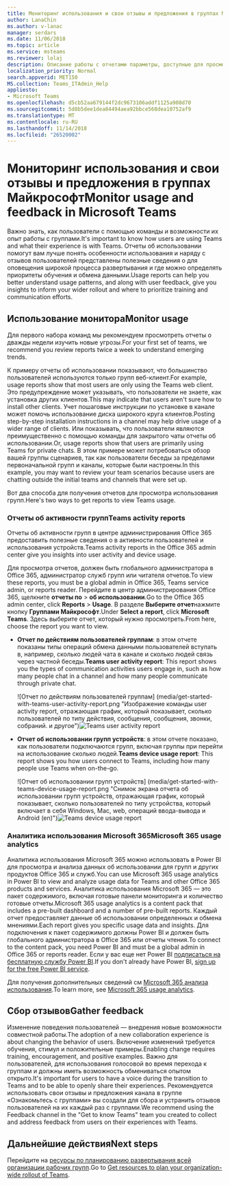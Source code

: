 ```yaml
---
title: Мониторинг использования и свои отзывы и предложения в группах Майкрософт
author: LanaChin
ms.author: v-lanac
manager: serdars
ms.date: 11/06/2018
ms.topic: article
ms.service: msteams
ms.reviewer: lolaj
description: Описание работы с отчетами параметры, доступные для просмотра как пользователи используют группами Майкрософт и сбор отзывов по взаимодействия с пользователем.
localization_priority: Normal
search.appverid: MET150
MS.collection: Teams_ITAdmin_Help
appliesto:
- Microsoft Teams
ms.openlocfilehash: d5cb52aa679144f2dc9673106addf1125a908d70
ms.sourcegitcommit: 5d8b5dee1dea84494aea92bbce568dea10752af9
ms.translationtype: MT
ms.contentlocale: ru-RU
ms.lasthandoff: 11/14/2018
ms.locfileid: "26520002"
---
```

# <a name="monitor-usage-and-feedback-in-microsoft-teams"></a><span data-ttu-id="34190-103">Мониторинг использования и свои отзывы и предложения в группах Майкрософт</span><span class="sxs-lookup"><span data-stu-id="34190-103">Monitor usage and feedback in Microsoft Teams</span></span>
<span data-ttu-id="34190-104">Важно знать, как пользователи с помощью команды и возможности их опыт работы с группами.</span><span class="sxs-lookup"><span data-stu-id="34190-104">It's important to know how users are using Teams and what their experience is with Teams.</span></span> <span data-ttu-id="34190-105">Отчеты об использовании помогут вам лучше понять особенности использования и наряду с отзывов пользователей представлены полезные сведения о для оповещения широкой процесса развертывания и где можно определять приоритеты обучения и обмена данными.</span><span class="sxs-lookup"><span data-stu-id="34190-105">Usage reports can help you better understand usage patterns, and along with user feedback, give you insights to inform your wider rollout and where to prioritize training and communication efforts.</span></span>

## <a name="monitor-usage"></a><span data-ttu-id="34190-106">Использование монитора</span><span class="sxs-lookup"><span data-stu-id="34190-106">Monitor usage</span></span>
<span data-ttu-id="34190-107">Для первого набора команд мы рекомендуем просмотреть отчеты о дважды недели изучить новые угрозы.</span><span class="sxs-lookup"><span data-stu-id="34190-107">For your first set of teams, we recommend you review reports twice a week to understand emerging trends.</span></span> 

<span data-ttu-id="34190-108">К примеру отчеты об использовании показывают, что большинство пользователей используются только групп веб-клиент.</span><span class="sxs-lookup"><span data-stu-id="34190-108">For example, usage reports show that most users are only using the Teams web client.</span></span> <span data-ttu-id="34190-109">Это предупреждение может указывать, что пользователи не знаете, как установка других клиентов.</span><span class="sxs-lookup"><span data-stu-id="34190-109">This may indicate that users aren't sure how to install other clients.</span></span> <span data-ttu-id="34190-110">Учет пошаговые инструкции по установке в канале может помочь использование диска широкого круга клиентов.</span><span class="sxs-lookup"><span data-stu-id="34190-110">Posting step-by-step installation instructions in a channel may help drive usage of a wider range of clients.</span></span> <span data-ttu-id="34190-111">Или показывать, что пользователи являются преимущественно с помощью команды для закрытого чаты отчеты об использовании.</span><span class="sxs-lookup"><span data-stu-id="34190-111">Or, usage reports show that users are primarily using Teams for private chats.</span></span> <span data-ttu-id="34190-112">В этом примере может потребоваться обзор вашей группы сценариев, так как пользователи беседы за пределами первоначальной групп и каналы, которые были настроены.</span><span class="sxs-lookup"><span data-stu-id="34190-112">In this example, you may want to review your team scenarios because users are chatting outside the initial teams and channels that were set up.</span></span> 

<span data-ttu-id="34190-113">Вот два способа для получения отчетов для просмотра использования групп.</span><span class="sxs-lookup"><span data-stu-id="34190-113">Here's two ways to get reports to view Teams usage.</span></span> 

### <a name="teams-activity-reports"></a><span data-ttu-id="34190-114">Отчеты об активности групп</span><span class="sxs-lookup"><span data-stu-id="34190-114">Teams activity reports</span></span> 
<span data-ttu-id="34190-115">Отчеты об активности групп в центре администрирования Office 365 предоставить полезные сведения о в активности пользователей и использования устройств.</span><span class="sxs-lookup"><span data-stu-id="34190-115">Teams activity reports in the Office 365 admin center give you insights into user activity and device usage.</span></span> 

<span data-ttu-id="34190-116">Для просмотра отчетов, должен быть глобального администратора в Office 365, администратор служб групп или читателя отчетов.</span><span class="sxs-lookup"><span data-stu-id="34190-116">To view these reports, you must be a global admin in Office 365, Teams service admin, or reports reader.</span></span> <span data-ttu-id="34190-117">Перейдите в центр администрирования Office 365, щелкните **отчеты по** > **об использовании**.</span><span class="sxs-lookup"><span data-stu-id="34190-117">Go to the Office 365 admin center, click **Reports** > **Usage**.</span></span> <span data-ttu-id="34190-118">В разделе **Выберите отчет**нажмите кнопку **Группами Майкрософт**.</span><span class="sxs-lookup"><span data-stu-id="34190-118">Under **Select a report**, click **Microsoft Teams**.</span></span> <span data-ttu-id="34190-119">Здесь выберите отчет, который нужно просмотреть.</span><span class="sxs-lookup"><span data-stu-id="34190-119">From here, choose the report you want to view.</span></span>

- <span data-ttu-id="34190-120">**Отчет по действиям пользователей группам**: в этом отчете показаны типы операций обмена данными пользователей вступать в, например, сколько людей чата в канале и сколько людей связь через частной беседы.</span><span class="sxs-lookup"><span data-stu-id="34190-120">**Teams user activity report**: This report shows you the types of communication activities users engage in, such as how many people chat in a channel and how many people communicate through private chat.</span></span>  

    <span data-ttu-id="34190-121">![Отчет по действиям пользователей группам] (media/get-started-with-teams-user-activity-report.png "Изображение команды user activity report, отражающая график, который показывает, сколько пользователей по типу действия, сообщения, сообщения, звонки, собраний. и другое")</span><span class="sxs-lookup"><span data-stu-id="34190-121">![Teams user activity report](media/get-started-with-teams-user-activity-report.png "Screen shot of the Teams user activity report, showing a graph that indicates the number of users by activity type, which includes channel messages, chat messages, calls, meetings. and other")</span></span> 
- <span data-ttu-id="34190-122">**Отчет об использовании групп устройств**: в этом отчете показано, как пользователи подключаются групп, включая группы при перейти на использование сколько людей.</span><span class="sxs-lookup"><span data-stu-id="34190-122">**Teams device usage report**: This report shows you how users connect to Teams, including how many people use Teams when on-the-go.</span></span>

     <span data-ttu-id="34190-123">![Отчет об использовании групп устройств] (media/get-started-with-teams-device-usage-report.png "Снимок экрана отчета об использовании групп устройств, отражающая график, который показывает, сколько пользователей по типу устройства, который включает в себя Windows, Mac, web, операций ввода-вывода и Android (en)")</span><span class="sxs-lookup"><span data-stu-id="34190-123">![Teams device usage report](media/get-started-with-teams-device-usage-report.png "Screen shot of the Teams device usage report, showing a graph that indicates the number of users by device type, which includes Windows, Mac, web, iOS, and Android")</span></span>  

### <a name="microsoft-365-usage-analytics"></a><span data-ttu-id="34190-124">Аналитика использования Microsoft 365</span><span class="sxs-lookup"><span data-stu-id="34190-124">Microsoft 365 usage analytics</span></span>

<span data-ttu-id="34190-125">Аналитика использования Microsoft 365 можно использовать в Power BI для просмотра и анализа данных об использовании для групп и других продуктов Office 365 и служб.</span><span class="sxs-lookup"><span data-stu-id="34190-125">You can use Microsoft 365 usage analytics in Power BI to view and analyze usage data for Teams and other Office 365 products and services.</span></span> <span data-ttu-id="34190-126">Аналитика использования Microsoft 365 — это пакет содержимого, включая готовые панели мониторинга и количество готовые отчеты.</span><span class="sxs-lookup"><span data-stu-id="34190-126">Microsoft 365 usage analytics is a content pack that includes a pre-built dashboard and a number of pre-built reports.</span></span> <span data-ttu-id="34190-127">Каждый отчет предоставляет данные об использовании определенных и обмена мнениями.</span><span class="sxs-lookup"><span data-stu-id="34190-127">Each report gives you specific usage data and insights.</span></span> <span data-ttu-id="34190-128">Для подключения к пакет содержимого должны Power BI и должен быть глобального администратора в Office 365 или отчеты чтения.</span><span class="sxs-lookup"><span data-stu-id="34190-128">To connect to the content pack, you need Power BI and must be a global admin in Office 365 or reports reader.</span></span> <span data-ttu-id="34190-129">Если у вас еще нет Power BI [подписаться на бесплатную службу Power BI](https://powerbi.microsoft.com).</span><span class="sxs-lookup"><span data-stu-id="34190-129">If you don't already have Power BI, [sign up for the free Power BI service](https://powerbi.microsoft.com).</span></span> 

<span data-ttu-id="34190-130">Для получения дополнительных сведений см [Microsoft 365 анализа использования](https://support.office.com/article/Microsoft-365-usage-analytics-77ff780d-ab19-4553-adea-09cb65ad0f1f).</span><span class="sxs-lookup"><span data-stu-id="34190-130">To learn more, see [Microsoft 365 usage analytics](https://support.office.com/article/Microsoft-365-usage-analytics-77ff780d-ab19-4553-adea-09cb65ad0f1f).</span></span> 

## <a name="gather-feedback"></a><span data-ttu-id="34190-131">Сбор отзывов</span><span class="sxs-lookup"><span data-stu-id="34190-131">Gather feedback</span></span>
<span data-ttu-id="34190-132">Изменение поведения пользователей — внедрения новые возможности совместной работы.</span><span class="sxs-lookup"><span data-stu-id="34190-132">The adoption of a new collaboration experience is about changing the behavior of users.</span></span> <span data-ttu-id="34190-133">Включение изменений требуется обучения, стимул и положительные примеры.</span><span class="sxs-lookup"><span data-stu-id="34190-133">Enabling change requires training, encouragement, and positive examples.</span></span> <span data-ttu-id="34190-134">Важно для пользователей, для использования голосовой во время перехода к группам и должны иметь возможность обмениваться опытом открыто.</span><span class="sxs-lookup"><span data-stu-id="34190-134">It's important for users to have a voice during the transition to Teams and to be able to openly share their experiences.</span></span> <span data-ttu-id="34190-135">Рекомендуется использовать свои отзывы и предложения канала в группе «Ознакомьтесь с группами» вы создали для сбора и устранить отзывов пользователей на их каждый раз с группами.</span><span class="sxs-lookup"><span data-stu-id="34190-135">We recommend using the Feedback channel in the "Get to know Teams" team you created to collect and address feedback from users on their experiences with Teams.</span></span> 

## <a name="next-steps"></a><span data-ttu-id="34190-136">Дальнейшие действия</span><span class="sxs-lookup"><span data-stu-id="34190-136">Next steps</span></span>
<span data-ttu-id="34190-137">Перейдите на [ресурсы по планированию развертывания всей организации рабочих групп](get-started-with-teams-resources-for-org-wide-rollout.md).</span><span class="sxs-lookup"><span data-stu-id="34190-137">Go to [Get resources to plan your organization-wide rollout of Teams](get-started-with-teams-resources-for-org-wide-rollout.md).</span></span>
